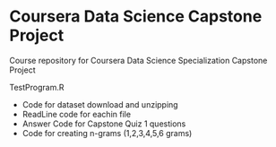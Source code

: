 # Coursera Data Science Capstone Project
Course repository for Coursera Data Science Specialization Capstone Project

TestProgram.R
* Code for dataset download and unzipping
* ReadLine code for eachin file
* Answer Code for Capstone Quiz 1 questions
* Code for creating n-grams (1,2,3,4,5,6 grams)